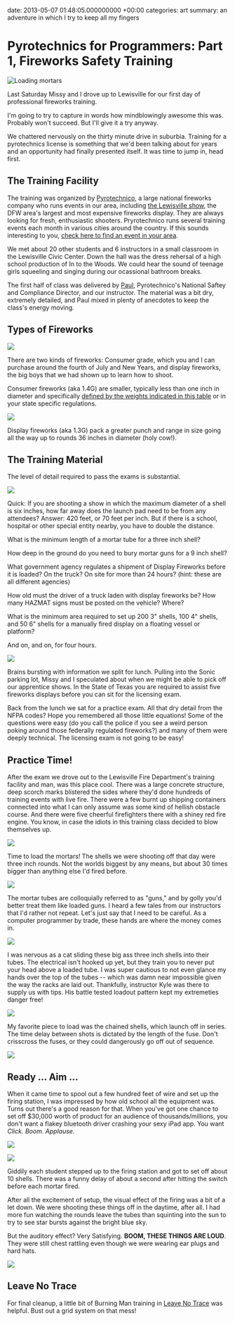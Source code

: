 date: 2013-05-07 01:48:05.000000000 +00:00
categories: art
summary: an adventure in which I try to keep all my fingers

# Pyrotechnics for Programmers: Part 1, Fireworks Safety Training

![Loading mortars](/images/old_blog/fireworks_training_loading_mortars.jpg)

Last Saturday Missy and I drove up to Lewisville for our first day of professional fireworks training.

I'm going to try to capture in words how mindblowingly awesome this was. Probably won't succeed. But I'll give it a try anyway.

We chattered nervously on the thirty minute drive in suburbia. Training for a pyrotechnics license is something that we'd been talking about for years and an opportunity had finally presented itself. It was time to jump in, head first.

## The Training Facility

The training was organized by <a href="http://www.pyrotecnico.com/" target="_blank">Pyrotechnico</a>, a large national fireworks company who runs events in our area, including <a href="http://www.youtube.com/watch?v=9kitr0ujy24" target="_blank">the Lewisville show</a>, the DFW area's largest and most expensive fireworks display. They are always looking for fresh, enthusiastic shooters. Pryrotechnico runs several training events each month in various cities around the country. If this sounds interesting to you, <a href="http://www.pyrotecnico.com/training.html" target="_blank">check here to find an event in your area</a>.

We met about 20 other students and 6 instructors in a small classroom in the Lewisville Civic Center. Down the hall was the dress rehersal of a high school production of In to the Woods. We could hear the sound of teenage girls squeeling and singing during our ocassional bathroom breaks.

The first half of class was delivered by <a href="http://www.linkedin.com/pub/paul-gaffney/62/1a4/858">Paul</a>, Pyrotechnico's National Saftey and Compliance Director, and our instructor. The material was a bit dry, extremely detailed, and Paul mixed in plenty of anecdotes to keep the class's energy moving.

## Types of Fireworks

![](/images/old_blog/fireworks_box_of.jpg)

There are two kinds of fireworks: Consumer grade, which you and I can purchase around the fourth of July and New Years, and display fireworks, the big boys that we had shown up to learn how to shoot.

Consumer fireworks (aka 1.4G) are smaller, typically less than one inch in diameter and specifically <a href="http://www.fireworksland.com/html/statelaws.html" target="_blank">defined by the weights indicated in this table</a> or in your state specific regulations.

![](/images/old_blog/fireworks_explosives_sign.jpg)

Display fireworks (aka 1.3G) pack a greater punch and range in size going all the way up to rounds 36 inches in diameter (holy cow!).

## The Training Material

The level of detail required to pass the exams is substantial.

![](/images/old_blog/fireworks_training_manual.jpg)

Quick: If you are shooting a show in which the maximum diameter of a shell is six inches, how far away does the launch pad need to be from any attendees? Answer: 420 feet, or 70 feet per inch. But if there is a school, hospital or other special entity nearby, you have to double the distance.

What is the minimum length of a mortar tube for a three inch shell?

How deep in the ground do you need to bury mortar guns for a 9 inch shell?

What government agency regulates a shipment of Display Fireworks before it is loaded? On the truck? On site for more than 24 hours? (hint: these are all different agencies)

How old must the driver of a truck laden with display fireworks be? How many HAZMAT signs must be posted on the vehicle? Where?

What is the minimum area required to set up 200 3" shells, 100 4" shells, and 50 6" shells for a manually fired display on a floating vessel or platform?

And on, and on, for four hours.

![](/images/old_blog/fireworks_mortars.jpg)

Brains bursting with information we split for lunch. Pulling into the Sonic parking lot, Missy and I speculated about when we might be able to pick off our apprentice shows. In the State of Texas you are required to assist five fireworks displays before you can sit for the licensing exam.

Back from the lunch we sat for a practice exam. All that dry detail from the NFPA codes? Hope you remembered all those little equations! Some of the questions were easy (do you call the police if you see a weird person poking around those federally regulated fireworks?) and many of them were deeply technical. The licensing exam is not going to be easy!

## Practice Time!

After the exam we drove out to the Lewisville Fire Department's training facility and man, was this place cool. There was a large concrete structure, deep scorch marks blistered the sides where they'd done hundreds of training events with live fire. There were a few burnt up shipping containers connected into what I can only assume was some kind of hellish obstacle course. And there were five cheerful firefighters there with a shiney red fire engine. You know, in case the idiots in this training class decided to blow themselves up.

![](/images/old_blog/fireworks_paul.jpg)

Time to load the mortars! The shells we were shooting off that day were three inch rounds. Not the worlds biggest by any means, but about 30 times bigger than anything else I'd fired before.

![](/images/old_blog/fireworks_carefully_loading.jpg)

The mortar tubes are colloquially referred to as "guns," and by golly you'd better treat them like loaded guns. I heard a few tales from our instructors that I'd rather not repeat. Let's just say that I need to be careful. As a computer programmer by trade, these hands are where the money comes in.

![](/images/old_blog/fireworks_watch_the_fingers.jpg)

I was nervous as a cat sliding these big ass three inch shells into their tubes. The electrical isn't hooked up yet, but they train you to never put your head above a loaded tube. I was super cautious to not even glance my hands over the top of the tubes -- which was damn near impossible given the way the racks are laid out. Thankfully, instructor Kyle was there to supply us with tips. His battle tested loadout pattern kept my extremeties danger free!

![](/images/old_blog/fireworks_chained.jpg)

My favorite piece to load was the chained shells, which launch off in series. The time delay between shots is dictated by the length of the fuse. Don't crisscross the fuses, or they could dangerously go off out of sequence.

![](/images/old_blog/fireworks_banana_plugs.jpg)

## Ready ... Aim ...

When it came time to spool out a few hundred feet of wire and set up the firing station, I was impressed by how old school all the equipment was. Turns out there's a good reason for that. When you've got one chance to set off $30,000 worth of product for an audience of thousands/millions, you don't want a flakey bluetooth driver crashing your sexy iPad app. You want <i>Click. Boom. Applause.</i>

![](/images/old_blog/fireworks_old_school.jpg)

![](/images/old_blog/fireworks_parallel_port.jpg)

Giddily each student stepped up to the firing station and got to set off about 10 shells. There was a funny delay of about a second after hitting the switch before each mortar fired.

After all the excitement of setup, the visual effect of the firing was a bit of a let down. We were shooting these things off in the daytime, after all. I had more fun watching the rounds leave the tubes than squinting into the sun to try to see star bursts against the bright blue sky.

But the auditory effect? Very Satisfying. <b>BOOM, THESE THINGS ARE LOUD</b>. They were still chest rattling even though we were wearing ear plugs and hard hats.

![](/images/old_blog/fireworks_leave_no_trace.jpg)

## Leave No Trace

For final cleanup, a little bit of Burning Man training in [Leave No Trace](http://www.burningman.com/environment/resources/lnt.html) was helpful. Bust out a grid system on that mess!
